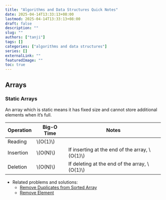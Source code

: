 ```yaml
---
title: "Algorithms and Data Structures Quick Notes"
date: 2025-04-14T13:33:13+08:00
lastmod: 2025-04-14T13:33:13+08:00
draft: false
description: ""
slug: ""
authors: ["tanji"]
tags: []
categories: ["algorithms and data structures"]
series: []
externalLink: ""
featuredImage: ""
toc: true
---
```


## Arrays
### Static Arrays
An array which is static means it has fixed size and cannot store additional elements when it’s full.

| Operation | Big-O Time | Notes |
| --- | --- | --- |
| Reading | \\(O(1)\\) |  |
| Insertion | \\(O(N)\\) | If inserting at the end of the array, \\(O(1)\\) |
| Deletion | \\(O(N)\\) | If deleting at the end of the array, \\(O(1)\\) |
* Related problems and solutions:
    * [Remove Duplicates from Sorted Array](https://blog.tanji.io/posts/leetcode-26-remove-duplicates-from-sorted-array/)
    * [Remove Element](https://blog.tanji.io/posts/leetcode-27-remove-element/)
